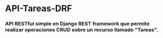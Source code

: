 # API-Tareas-DRF
### API RESTful simple en Django REST framework que permite realizar operaciones CRUD sobre un recurso llamado "Tareas".
